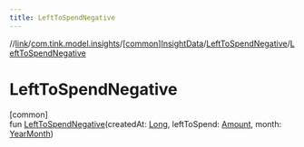 ```yaml
---
title: LeftToSpendNegative
---
```

//[link](../../../../index.html)/[com.tink.model.insights](../../index.html)/[[common]InsightData](../index.html)/[LeftToSpendNegative](index.html)/[LeftToSpendNegative](-left-to-spend-negative.html)



# LeftToSpendNegative



[common]\
fun [LeftToSpendNegative](-left-to-spend-negative.html)(createdAt: [Long](https://kotlinlang.org/api/latest/jvm/stdlib/kotlin/-long/index.html), leftToSpend: [Amount](../../../com.tink.model.misc/[common]-amount/index.html), month: [YearMonth](../../../com.tink.model.time/[common]-year-month/index.html))




